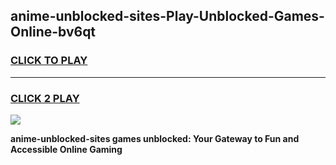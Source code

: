 
## anime-unblocked-sites-Play-Unblocked-Games-Online-bv6qt
<h3>
<a href="https://premium76.site?title=anime-unblocked-sites&ref=25A">CLICK TO PLAY</a></h3>
<hr>

<h3>
<a href="https://premium76.site?title=anime-unblocked-sites&ref=25A">CLICK 2 PLAY</a>
  
</h3>

<a href="https://premium76.site?title=anime-unblocked-sites&ref=25A"><img src="https://clearcache.store/games.png"></a>


**anime-unblocked-sites games unblocked: Your Gateway to Fun and Accessible Online Gaming**
